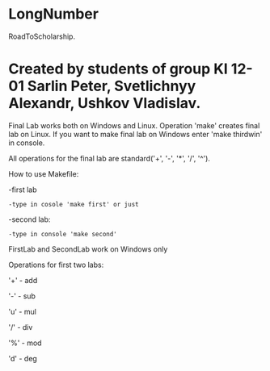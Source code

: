 # LongNumber
RoadToScholarship. 

# Created by students of group KI 12-01 Sarlin Peter, Svetlichnyy Alexandr, Ushkov Vladislav.

Final Lab works both on Windows and Linux. Operation 'make' creates final lab on Linux. If you want to make final lab on Windows enter 'make thirdwin' in console.

All operations for the final lab are standard('+', '-', '*', '/', '^').

How to use Makefile:

-first lab

    -type in cosole 'make first' or just
    
-second lab:

    -type in console 'make second'

FirstLab and SecondLab work on Windows only

Operations for first two labs:

'+' - add

'-' - sub

'u' - mul

'/' - div

'%' - mod

'd' - deg

